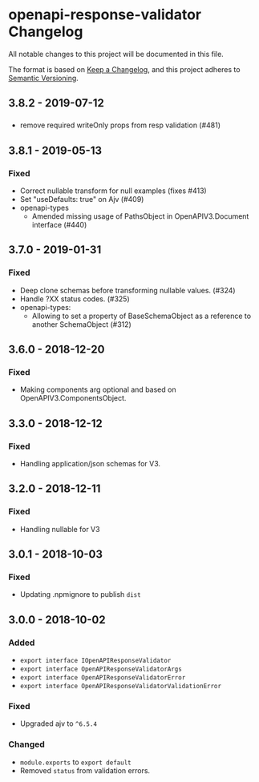 # openapi-response-validator Changelog
All notable changes to this project will be documented in this file.

The format is based on [Keep a Changelog](https://keepachangelog.com/en/1.0.0/),
and this project adheres to [Semantic Versioning](https://semver.org/spec/v2.0.0.html).

## 3.8.2 - 2019-07-12
###
- remove required writeOnly props from resp validation (#481)

## 3.8.1 - 2019-05-13
### Fixed
- Correct nullable transform for null examples (fixes #413)
- Set "useDefaults: true" on Ajv (#409)
- openapi-types
  - Amended missing usage of PathsObject in OpenAPIV3.Document interface (#440)

## 3.7.0 - 2019-01-31
### Fixed
- Deep clone schemas before transforming nullable values. (#324)
- Handle ?XX status codes. (#325)
- openapi-types:
  - Allowing to set a property of BaseSchemaObject as a reference to another SchemaObject (#312)

## 3.6.0 - 2018-12-20
### Fixed
- Making components arg optional and based on OpenAPIV3.ComponentsObject.

## 3.3.0 - 2018-12-12
### Fixed
- Handling application/json schemas for V3.

## 3.2.0 - 2018-12-11
### Fixed
- Handling nullable for V3

## 3.0.1 - 2018-10-03
### Fixed
- Updating .npmignore to publish `dist`

## 3.0.0 - 2018-10-02
### Added
- `export interface IOpenAPIResponseValidator`
- `export interface OpenAPIResponseValidatorArgs`
- `export interface OpenAPIResponseValidatorError`
- `export interface OpenAPIResponseValidatorValidationError`

### Fixed
- Upgraded ajv to `^6.5.4`

### Changed
- `module.exports` to `export default`
- Removed `status` from validation errors.
